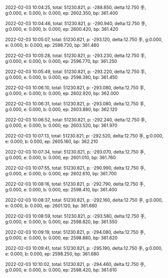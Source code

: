 2022-02-03 10:04:25, total: 51230.821, p: -288.850, delta:12.750 手, g:0.000, e: 0.000, b: 0.000, ep: 2602.350, bp: 361.400

2022-02-03 10:04:46, total: 51230.821, p: -290.940, delta:12.750 手, g:0.000, e: 0.000, b: 0.000, ep: 2600.420, bp: 361.420

2022-02-03 10:05:07, total: 51230.821, p: -293.120, delta:12.750 手, g:0.000, e: 0.000, b: 0.000, ep: 2598.720, bp: 361.480

2022-02-03 10:05:28, total: 51230.821, p: -293.230, delta:12.750 手, g:0.000, e: 0.000, b: 0.000, ep: 2596.770, bp: 361.250

2022-02-03 10:05:49, total: 51230.821, p: -293.220, delta:12.750 手, g:0.000, e: 0.000, b: 0.000, ep: 2598.380, bp: 361.450

2022-02-03 10:06:10, total: 51230.821, p: -293.080, delta:12.750 手, g:0.000, e: 0.000, b: 0.000, ep: 2602.920, bp: 362.000

2022-02-03 10:06:31, total: 51230.821, p: -293.080, delta:12.750 手, g:0.000, e: 0.000, b: 0.000, ep: 2603.880, bp: 362.120

2022-02-03 10:06:52, total: 51230.821, p: -292.240, delta:12.750 手, g:0.000, e: 0.000, b: 0.000, ep: 2603.520, bp: 361.970

2022-02-03 10:07:13, total: 51230.821, p: -292.520, delta:12.750 手, g:0.000, e: 0.000, b: 0.000, ep: 2605.160, bp: 362.210

2022-02-03 10:07:34, total: 51230.821, p: -293.070, delta:12.750 手, g:0.000, e: 0.000, b: 0.000, ep: 2601.010, bp: 361.760

2022-02-03 10:07:55, total: 51230.821, p: -290.990, delta:12.750 手, g:0.000, e: 0.000, b: 0.000, ep: 2602.610, bp: 361.700

2022-02-03 10:08:16, total: 51230.821, p: -292.790, delta:12.750 手, g:0.000, e: 0.000, b: 0.000, ep: 2598.410, bp: 361.400

2022-02-03 10:08:37, total: 51230.821, p: -292.160, delta:12.750 手, g:0.000, e: 0.000, b: 0.000, ep: 2601.120, bp: 361.660

2022-02-03 10:08:59, total: 51230.821, p: -293.580, delta:12.750 手, g:0.000, e: 0.000, b: 0.000, ep: 2598.820, bp: 361.550

2022-02-03 10:09:19, total: 51230.821, p: -294.080, delta:12.750 手, g:0.000, e: 0.000, b: 0.000, ep: 2598.880, bp: 361.620

2022-02-03 10:09:41, total: 51230.821, p: -295.190, delta:12.750 手, g:0.000, e: 0.000, b: 0.000, ep: 2598.250, bp: 361.680

2022-02-03 10:10:02, total: 51230.821, p: -294.460, delta:12.750 手, g:0.000, e: 0.000, b: 0.000, ep: 2598.420, bp: 361.610